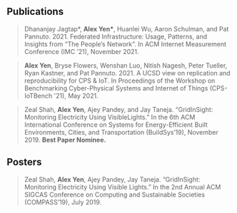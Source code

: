 ## Publications

>Dhananjay Jagtap\*, **Alex Yen\***, Huanlei Wu, Aaron Schulman, and Pat Pannuto. 2021. Federated Infrastructure: Usage, Patterns, and Insights from “The People’s Network”. In ACM Internet Measurement Conference (IMC ’21), November 2021.

> **Alex Yen**, Bryse Flowers, Wenshan Luo, Nitish Nagesh, Peter Tueller, Ryan Kastner, and Pat Pannuto. 2021. A UCSD view on replication and reproducibility for CPS & IoT. In Proceedings of the Workshop on Benchmarking Cyber-Physical Systems and Internet of Things (CPS-IoTBench '21), May 2021.

>Zeal Shah, **Alex Yen**, Ajey Pandey, and Jay Taneja. “GridInSight: Monitoring Electricity Using VisibleLights.” In the 6th ACM International Conference on Systems for Energy-Efficient Built Environments, Cities, and Transportation (BuildSys’19), November 2019. **Best Paper Nominee.**

## Posters

>Zeal Shah, **Alex Yen**, Ajey Pandey, Jay Taneja. “GridInSight: Monitoring Electricity Using Visible Lights.” In the 2nd Annual ACM SIGCAS Conference on Computing and Sustainable Societies (COMPASS’19), July 2019.